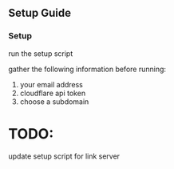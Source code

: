 
## Setup Guide

### Setup
run the setup script

gather the following information before running:
1. your email address
2. cloudflare api token
3. choose a subdomain

# TODO:
update setup script for link server